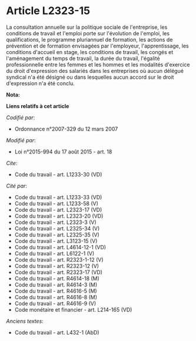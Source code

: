 # Article L2323-15

La consultation annuelle sur la politique sociale de l'entreprise, les conditions de travail et l'emploi porte sur
l'évolution de l'emploi, les qualifications, le programme pluriannuel de formation, les actions de prévention et de formation
envisagées par l'employeur, l'apprentissage, les conditions d'accueil en stage, les conditions de travail, les congés et
l'aménagement du temps de travail, la durée du travail, l'égalité professionnelle entre les femmes et les hommes et les
modalités d'exercice du droit d'expression des salariés dans les entreprises où aucun délégué syndical n'a été désigné ou
dans lesquelles aucun accord sur le droit d'expression n'a été conclu.

**Nota:**



**Liens relatifs à cet article**

_Codifié par_:

  - Ordonnance n°2007-329 du 12 mars 2007

_Modifié par_:

  - Loi n°2015-994 du 17 août 2015 - art. 18

_Cite_:

  - Code du travail - art. L1233-30 (VD)

_Cité par_:

  - Code du travail - art. L1233-33 (VD)
  - Code du travail - art. L1233-58 (V)
  - Code du travail - art. L2323-17 (VD)
  - Code du travail - art. L2323-20 (VD)
  - Code du travail - art. L2323-3 (V)
  - Code du travail - art. L2325-34 (V)
  - Code du travail - art. L2325-35 (V)
  - Code du travail - art. L3123-15 (V)
  - Code du travail - art. L4614-12-1 (VD)
  - Code du travail - art. L6122-1 (V)
  - Code du travail - art. R2323-1-12 (V)
  - Code du travail - art. R2323-12 (V)
  - Code du travail - art. R2323-17 (VD)
  - Code du travail - art. R4614-18 (M)
  - Code du travail - art. R4614-3 (M)
  - Code du travail - art. R4616-5 (M)
  - Code du travail - art. R4616-8 (M)
  - Code du travail - art. R4616-9 (V)
  - Code monétaire et financier - art. L214-165 (VD)

_Anciens textes_:

  - Code du travail - art. L432-1 (AbD)
